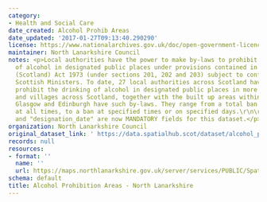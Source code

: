 ```yaml
---
category:
- Health and Social Care
date_created: Alcohol Prohib Areas
date_updated: '2017-01-27T09:13:40.290290'
license: https://www.nationalarchives.gov.uk/doc/open-government-licence/version/3/
maintainer: North Lanarkshire Council
notes: <p>Local authorities have the power to make by-laws to prohibit the drinking
  of alcohol in designated public places under provisions contained in the Local Government
  (Scotland) Act 1973 (under sections 201, 202 and 203) subject to confirmation by
  Scottish Ministers. To date, 27 local authorities across Scotland have by-laws which
  prohibit the drinking of alcohol in designated public places in more than 480 towns
  and villages across Scotland, together with the built up areas within the city of
  Glasgow and Edinburgh have such by-laws. They range from a total ban on drinking
  at all times, to a ban at specified times or on specified days.\r\n\r\n"area_name"
  and "designation_date" are now MANDATORY fields for this dataset.</p>
organization: North Lanarkshire Council
original_dataset_link: ' https://data.spatialhub.scot/dataset/alcohol_prohibition_areas-nl'
records: null
resources:
- format: ''
  name: ''
  url: https://maps.northlanarkshire.gov.uk/server/services/PUBLIC/SpatialHubLayers/MapServer/WFSServer?
schema: default
title: Alcohol Prohibition Areas - North Lanarkshire
---
```

